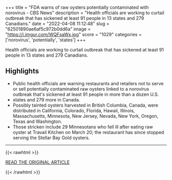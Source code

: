 +++
title = "FDA warns of raw oysters potentially contaminated with norovirus - CBS News"
description = "Health officials are working to curtail outbreak that has sickened at least 91 people in 13 states and 279 Canadians."
date = "2022-04-08 11:12:48"
slug = "62501890ae6af5c972b0dd6a"
image = "https://i.imgur.com/WQFsaWx.jpg"
score = "1029"
categories = ['norovirus', 'potentially', 'states']
+++

Health officials are working to curtail outbreak that has sickened at least 91 people in 13 states and 279 Canadians.

## Highlights

- Public health officials are warning restaurants and retailers not to serve or sell potentially contaminated raw oysters linked to a norovirus outbreak that's sickened at least 91 people in more than a dozen U.S.
- states and 279 more in Canada.
- Possibly tainted oysters harvested in British Columbia, Canada, were distributed in California, Colorado, Florida, Hawaii, Illinois, Massachusetts, Minnesota, New Jersey, Nevada, New York, Oregon, Texas and Washington.
- Those stricken include 29 Minnesotans who fell ill after eating raw oyster at Travail Kitchen on March 20; the restaurant has since stopped serving the Stellar Bay Gold oysters.

---

{{< rawhtml >}}
  <p class="article-category">
    <a target="_blank" href="https://www.cbsnews.com/amp/news/oysters-norovirus-fda-raw-oysters-cdc-canada/">READ THE ORIGINAL ARTICLE</a>
  </p>
{{< /rawhtml >}}
